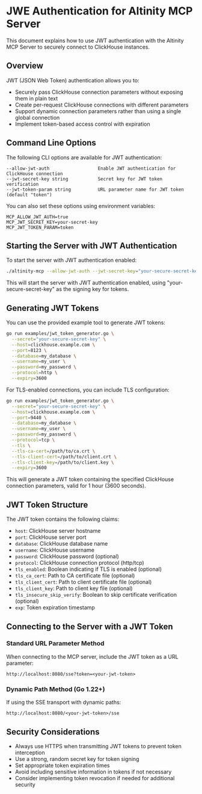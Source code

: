 # JWE Authentication for Altinity MCP Server

This document explains how to use JWT authentication with the Altinity MCP Server to securely connect to ClickHouse instances.

## Overview

JWT (JSON Web Token) authentication allows you to:

- Securely pass ClickHouse connection parameters without exposing them in plain text
- Create per-request ClickHouse connections with different parameters
- Support dynamic connection parameters rather than using a single global connection
- Implement token-based access control with expiration

## Command Line Options

The following CLI options are available for JWT authentication:

```
--allow-jwt-auth                  Enable JWT authentication for ClickHouse connection
--jwt-secret-key string           Secret key for JWT token verification
--jwt-token-param string          URL parameter name for JWT token (default "token")
```

You can also set these options using environment variables:

```
MCP_ALLOW_JWT_AUTH=true
MCP_JWT_SECRET_KEY=your-secret-key
MCP_JWT_TOKEN_PARAM=token
```

## Starting the Server with JWT Authentication

To start the server with JWT authentication enabled:

```bash
./altinity-mcp --allow-jwt-auth --jwt-secret-key="your-secure-secret-key" --transport=sse
```

This will start the server with JWT authentication enabled, using "your-secure-secret-key" as the signing key for tokens.

## Generating JWT Tokens

You can use the provided example tool to generate JWT tokens:

```bash
go run examples/jwt_token_generator.go \
  --secret="your-secure-secret-key" \
  --host=clickhouse.example.com \
  --port=8123 \
  --database=my_database \
  --username=my_user \
  --password=my_password \
  --protocol=http \
  --expiry=3600
```

For TLS-enabled connections, you can include TLS configuration:

```bash
go run examples/jwt_token_generator.go \
  --secret="your-secure-secret-key" \
  --host=clickhouse.example.com \
  --port=9440 \
  --database=my_database \
  --username=my_user \
  --password=my_password \
  --protocol=tcp \
  --tls \
  --tls-ca-cert=/path/to/ca.crt \
  --tls-client-cert=/path/to/client.crt \
  --tls-client-key=/path/to/client.key \
  --expiry=3600
```

This will generate a JWT token containing the specified ClickHouse connection parameters, valid for 1 hour (3600 seconds).

## JWT Token Structure

The JWT token contains the following claims:

- `host`: ClickHouse server hostname
- `port`: ClickHouse server port
- `database`: ClickHouse database name
- `username`: ClickHouse username
- `password`: ClickHouse password (optional)
- `protocol`: ClickHouse connection protocol (http/tcp)
- `tls_enabled`: Boolean indicating if TLS is enabled (optional)
- `tls_ca_cert`: Path to CA certificate file (optional)
- `tls_client_cert`: Path to client certificate file (optional)
- `tls_client_key`: Path to client key file (optional)
- `tls_insecure_skip_verify`: Boolean to skip certificate verification (optional)
- `exp`: Token expiration timestamp

## Connecting to the Server with a JWT Token

### Standard URL Parameter Method

When connecting to the MCP server, include the JWT token as a URL parameter:

```
http://localhost:8080/sse?token=<your-jwt-token>
```

### Dynamic Path Method (Go 1.22+)

If using the SSE transport with dynamic paths:

```
http://localhost:8080/<your-jwt-token>/sse
```

## Security Considerations

- Always use HTTPS when transmitting JWT tokens to prevent token interception
- Use a strong, random secret key for token signing
- Set appropriate token expiration times
- Avoid including sensitive information in tokens if not necessary
- Consider implementing token revocation if needed for additional security
